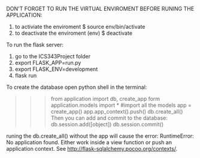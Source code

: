 DON'T FORGET TO RUN THE VIRTUAL ENVIROMENT BEFORE RUNING THE APPLICATION:
1. to activiate the enviroment
$ source env/bin/activate
2. to deactivate the enviroment
(env) $ deactivate


To run the flask server:
1. go to the ICS343Project folder
2. export FLASK_APP=run.py
3. export FLASK_ENV=development
4. flask run

To create the database open python shell in the terminal:
>>> from application import db, create_app
>>> form application.models import * #import all the models 
>>> app = create_app()
>>> app.app_context().push()
>>> db.create_all()
Then you can add and commit to the database:
>>> db.session.add([object])
>>> db.session.commit()

runing the db.create_all() without the app will cause the error:
RuntimeError: No application found. Either work inside a view function or push an application context. See http://flask-sqlalchemy.pocoo.org/contexts/.
